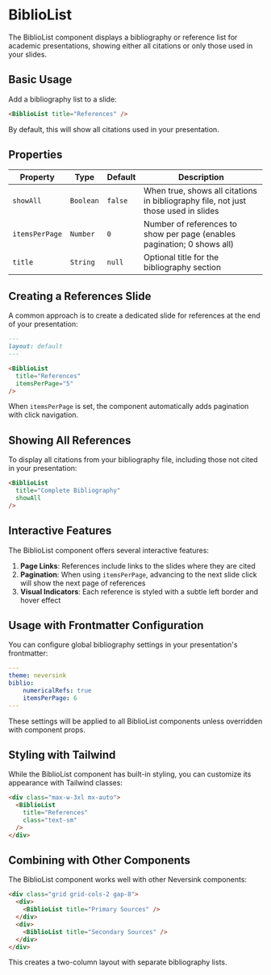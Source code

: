 # BiblioList

The BiblioList component displays a bibliography or reference list for academic presentations, showing either all citations or only those used in your slides.

## Basic Usage

Add a bibliography list to a slide:

```md
<BiblioList title="References" />
```

By default, this will show all citations used in your presentation.

## Properties

| Property       | Type      | Default | Description                                                                        |
| -------------- | --------- | ------- | ---------------------------------------------------------------------------------- |
| `showAll`      | `Boolean` | `false` | When true, shows all citations in bibliography file, not just those used in slides |
| `itemsPerPage` | `Number`  | `0`     | Number of references to show per page (enables pagination; 0 shows all)            |
| `title`        | `String`  | `null`  | Optional title for the bibliography section                                        |

## Creating a References Slide

A common approach is to create a dedicated slide for references at the end of your presentation:

```md
---
layout: default
---

<BiblioList
  title="References"
  itemsPerPage="5"
/>
```

When `itemsPerPage` is set, the component automatically adds pagination with click navigation.

## Showing All References

To display all citations from your bibliography file, including those not cited in your presentation:

```md
<BiblioList
  title="Complete Bibliography"
  showAll
/>
```

## Interactive Features

The BiblioList component offers several interactive features:

1. **Page Links**: References include links to the slides where they are cited
2. **Pagination**: When using `itemsPerPage`, advancing to the next slide click will show the next page of references
3. **Visual Indicators**: Each reference is styled with a subtle left border and hover effect

## Usage with Frontmatter Configuration

You can configure global bibliography settings in your presentation's frontmatter:

```yaml
---
theme: neversink
biblio:
    numericalRefs: true
    itemsPerPage: 6
---
```

These settings will be applied to all BiblioList components unless overridden with component props.

## Styling with Tailwind

While the BiblioList component has built-in styling, you can customize its appearance with Tailwind classes:

```md
<div class="max-w-3xl mx-auto">
  <BiblioList
    title="References"
    class="text-sm"
  />
</div>
```

## Combining with Other Components

The BiblioList component works well with other Neversink components:

```md
<div class="grid grid-cols-2 gap-8">
  <div>
    <BiblioList title="Primary Sources" />
  </div>
  <div>
    <BiblioList title="Secondary Sources" />
  </div>
</div>
```

This creates a two-column layout with separate bibliography lists.
